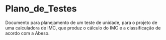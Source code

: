# Plano_de_Testes
Documento para planejamento de um teste de unidade, para o projeto de uma calculadora de IMC, que produz o cálculo do IMC e a classificação de acordo com a Abeso.
